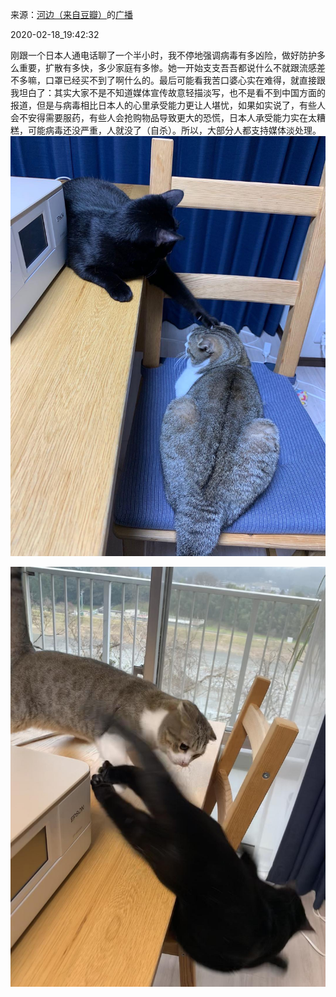 来源：[河边（来自豆瓣）](https://www.douban.com/people/wangshazi/)的[广播](https://www.douban.com/people/wangshazi/status/2819259397/)


2020-02-18_19:42:32


刚跟一个日本人通电话聊了一个半小时，我不停地强调病毒有多凶险，做好防护多么重要，扩散有多快，多少家庭有多惨。她一开始支支吾吾都说什么不就跟流感差不多嘛，口罩已经买不到了啊什么的。最后可能看我苦口婆心实在难得，就直接跟我坦白了：其实大家不是不知道媒体宣传故意轻描淡写，也不是看不到中国方面的报道，但是与病毒相比日本人的心里承受能力更让人堪忧，如果如实说了，有些人会不安得需要服药，有些人会抢购物品导致更大的恐慌，日本人承受能力实在太糟糕，可能病毒还没严重，人就没了（自杀）。所以，大部分人都支持媒体淡处理。
![](./pic/2020-02-18_19:42:32-河边的广播1.jpg)  

![](./pic/2020-02-18_19:42:32-河边的广播2.jpg)  


